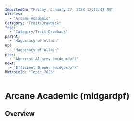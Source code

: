 ```yaml
---
ImportedOn: "Friday, January 27, 2023 12:02:47 AM"
Aliases:
  - "Arcane Academic"
Category: "Trait/Drawback"
Tags:
  - "Category/Trait-Drawback"
parent:
  - "Magocracy of Allain"
up:
  - "Magocracy of Allain"
prev:
  - "Aberrant Alchemy (midgardpf)"
next:
  - "Efficient Brewer (midgardpf)"
RWtopicId: "Topic_7825"
---
```

# Arcane Academic (midgardpf)
## Overview
